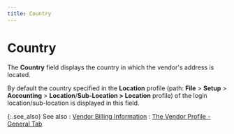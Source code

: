 ```yaml
---
title: Country
---
```


# Country


The **Country** field displays the  country in which the vendor's address is located.


By default the country specified in the **Location**  profile (path: **File** > **Setup** > **Accounting**  > **Location**/**Sub-Location 
 &gt; Location** profile) of the login location/sub-location is displayed  in this field.


{:.see_also}
See also
: [Vendor  Billing Information]({{site.mv_baseurl}}/vendor-details/vendor-billing-information/vendor_billing_information_vendors_content.html)
: [The  Vendor Profile - General Tab]({{site.mv_baseurl}}/creating/the-vendor-profile-general/the_vendor_profile_general_tab.html)
